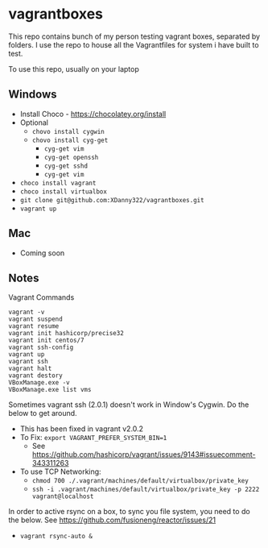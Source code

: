 # vagrantboxes
This repo contains bunch of my person testing vagrant boxes, separated by folders.  I use the repo to house all the Vagrantfiles for system i have built to test.

To use this repo, usually on your laptop

## Windows
* Install Choco - https://chocolatey.org/install
* Optional
  * `chovo install cygwin`
  * `chovo install cyg-get`
    * `cyg-get vim`
    * `cyg-get openssh`
    * `cyg-get sshd`
    * `cyg-get vim`
* `choco install vagrant`
* `choco install virtualbox`
* `git clone git@github.com:XDanny322/vagrantboxes.git`
* `vagrant up`

## Mac
* Coming soon

## Notes
Vagrant Commands
  ```
  vagrant -v
  vagrant suspend
  vagrant resume
  vagrant init hashicorp/precise32
  vagrant init centos/7
  vagrant ssh-config
  vagrant up
  vagrant ssh
  vagrant halt
  vagrant destory
  VBoxManage.exe -v
  VBoxManage.exe list vms
  ```

Sometimes vagrant ssh (2.0.1) doesn't work in Window's Cygwin. Do the below to get around.
  * This has been fixed in vagrant v2.0.2
  * To Fix: `export VAGRANT_PREFER_SYSTEM_BIN=1 `
     * See https://github.com/hashicorp/vagrant/issues/9143#issuecomment-343311263
  * To use TCP Networking:
    * `chmod 700 ./.vagrant/machines/default/virtualbox/private_key`
    * `ssh -i .vagrant/machines/default/virtualbox/private_key -p 2222 vagrant@localhost`

In order to active rsync on a box, to sync you file system, you need to do the below.  See https://github.com/fusioneng/reactor/issues/21
* `vagrant rsync-auto &`
